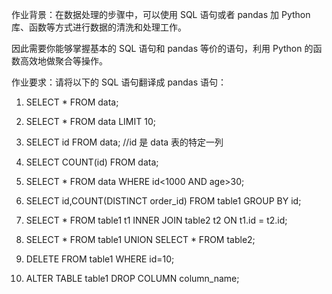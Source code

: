 作业背景：在数据处理的步骤中，可以使用 SQL 语句或者 pandas 加 Python 库、函数等方式进行数据的清洗和处理工作。

因此需要你能够掌握基本的 SQL 语句和 pandas 等价的语句，利用 Python 的函数高效地做聚合等操作。

作业要求：请将以下的 SQL 语句翻译成 pandas 语句：
1. SELECT * FROM data;

2. SELECT * FROM data LIMIT 10;

3. SELECT id FROM data;  //id 是 data 表的特定一列

4. SELECT COUNT(id) FROM data;

5. SELECT * FROM data WHERE id<1000 AND age>30;

6. SELECT id,COUNT(DISTINCT order_id) FROM table1 GROUP BY id;

7. SELECT * FROM table1 t1 INNER JOIN table2 t2 ON t1.id = t2.id;

8. SELECT * FROM table1 UNION SELECT * FROM table2;

9. DELETE FROM table1 WHERE id=10;

10. ALTER TABLE table1 DROP COLUMN column_name;


	
